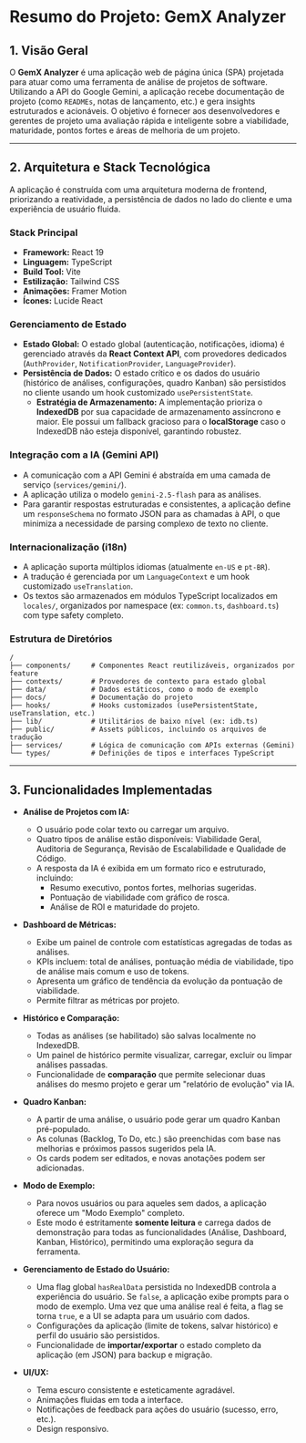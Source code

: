 # Resumo do Projeto: GemX Analyzer

## 1. Visão Geral

O **GemX Analyzer** é uma aplicação web de página única (SPA) projetada para atuar como uma ferramenta de análise de projetos de software. Utilizando a API do Google Gemini, a aplicação recebe documentação de projeto (como `READMEs`, notas de lançamento, etc.) e gera insights estruturados e acionáveis. O objetivo é fornecer aos desenvolvedores e gerentes de projeto uma avaliação rápida e inteligente sobre a viabilidade, maturidade, pontos fortes e áreas de melhoria de um projeto.

---

## 2. Arquitetura e Stack Tecnológica

A aplicação é construída com uma arquitetura moderna de frontend, priorizando a reatividade, a persistência de dados no lado do cliente e uma experiência de usuário fluida.

### Stack Principal

- **Framework:** React 19
- **Linguagem:** TypeScript
- **Build Tool:** Vite
- **Estilização:** Tailwind CSS
- **Animações:** Framer Motion
- **Ícones:** Lucide React

### Gerenciamento de Estado

- **Estado Global:** O estado global (autenticação, notificações, idioma) é gerenciado através da **React Context API**, com provedores dedicados (`AuthProvider`, `NotificationProvider`, `LanguageProvider`).
- **Persistência de Dados:** O estado crítico e os dados do usuário (histórico de análises, configurações, quadro Kanban) são persistidos no cliente usando um hook customizado `usePersistentState`.
  - **Estratégia de Armazenamento:** A implementação prioriza o **IndexedDB** por sua capacidade de armazenamento assíncrono e maior. Ele possui um fallback gracioso para o **localStorage** caso o IndexedDB não esteja disponível, garantindo robustez.

### Integração com a IA (Gemini API)

- A comunicação com a API Gemini é abstraída em uma camada de serviço (`services/gemini/`).
- A aplicação utiliza o modelo `gemini-2.5-flash` para as análises.
- Para garantir respostas estruturadas e consistentes, a aplicação define um `responseSchema` no formato JSON para as chamadas à API, o que minimiza a necessidade de parsing complexo de texto no cliente.

### Internacionalização (i18n)

- A aplicação suporta múltiplos idiomas (atualmente `en-US` e `pt-BR`).
- A tradução é gerenciada por um `LanguageContext` e um hook customizado `useTranslation`.
- Os textos são armazenados em módulos TypeScript localizados em `locales/`, organizados por namespace (ex: `common.ts`, `dashboard.ts`) com type safety completo.

### Estrutura de Diretórios

```
/
├── components/     # Componentes React reutilizáveis, organizados por feature
├── contexts/       # Provedores de contexto para estado global
├── data/           # Dados estáticos, como o modo de exemplo
├── docs/           # Documentação do projeto
├── hooks/          # Hooks customizados (usePersistentState, useTranslation, etc.)
├── lib/            # Utilitários de baixo nível (ex: idb.ts)
├── public/         # Assets públicos, incluindo os arquivos de tradução
├── services/       # Lógica de comunicação com APIs externas (Gemini)
└── types/          # Definições de tipos e interfaces TypeScript
```

---

## 3. Funcionalidades Implementadas

- **Análise de Projetos com IA:**
  - O usuário pode colar texto ou carregar um arquivo.
  - Quatro tipos de análise estão disponíveis: Viabilidade Geral, Auditoria de Segurança, Revisão de Escalabilidade e Qualidade de Código.
  - A resposta da IA é exibida em um formato rico e estruturado, incluindo:
    - Resumo executivo, pontos fortes, melhorias sugeridas.
    - Pontuação de viabilidade com gráfico de rosca.
    - Análise de ROI e maturidade do projeto.

- **Dashboard de Métricas:**
  - Exibe um painel de controle com estatísticas agregadas de todas as análises.
  - KPIs incluem: total de análises, pontuação média de viabilidade, tipo de análise mais comum e uso de tokens.
  - Apresenta um gráfico de tendência da evolução da pontuação de viabilidade.
  - Permite filtrar as métricas por projeto.

- **Histórico e Comparação:**
  - Todas as análises (se habilitado) são salvas localmente no IndexedDB.
  - Um painel de histórico permite visualizar, carregar, excluir ou limpar análises passadas.
  - Funcionalidade de **comparação** que permite selecionar duas análises do mesmo projeto e gerar um "relatório de evolução" via IA.

- **Quadro Kanban:**
  - A partir de uma análise, o usuário pode gerar um quadro Kanban pré-populado.
  - As colunas (Backlog, To Do, etc.) são preenchidas com base nas melhorias e próximos passos sugeridos pela IA.
  - Os cards podem ser editados, e novas anotações podem ser adicionadas.

- **Modo de Exemplo:**
  - Para novos usuários ou para aqueles sem dados, a aplicação oferece um "Modo Exemplo" completo.
  - Este modo é estritamente **somente leitura** e carrega dados de demonstração para todas as funcionalidades (Análise, Dashboard, Kanban, Histórico), permitindo uma exploração segura da ferramenta.

- **Gerenciamento de Estado do Usuário:**
  - Uma flag global `hasRealData` persistida no IndexedDB controla a experiência do usuário. Se `false`, a aplicação exibe prompts para o modo de exemplo. Uma vez que uma análise real é feita, a flag se torna `true`, e a UI se adapta para um usuário com dados.
  - Configurações da aplicação (limite de tokens, salvar histórico) e perfil do usuário são persistidos.
  - Funcionalidade de **importar/exportar** o estado completo da aplicação (em JSON) para backup e migração.

- **UI/UX:**
  - Tema escuro consistente e esteticamente agradável.
  - Animações fluidas em toda a interface.
  - Notificações de feedback para ações do usuário (sucesso, erro, etc.).
  - Design responsivo.
